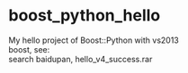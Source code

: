 # boost_python_hello
My hello project of Boost::Python with vs2013  
boost, see:  
search baidupan, hello_v4_success.rar  
